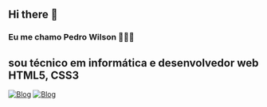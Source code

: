 ## Hi there 👋
### Eu me chamo Pedro Wilson 🧑🏼‍💻 
## sou técnico em informática e desenvolvedor web HTML5, CSS3

[![Blog](https://img.shields.io/badge/Instagram-E4405F?style=for-the-badge&logo=instagram&logoColor=white)](https://www.instagram.com/pedrowil55/)
[![Blog](https://img.shields.io/badge/LinkedIn-0077B5?style=for-the-badge&logo=linkedin&logoColor=white)](https://www.linkedin.com/in/pedro-wilson-2b7038305/)
